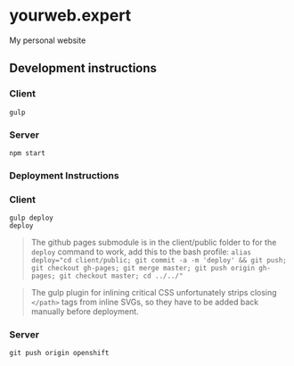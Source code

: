 # yourweb.expert

My personal website

## Development instructions

### Client

```
gulp
```

### Server

```
npm start
```

### Deployment Instructions

### Client

```
gulp deploy
deploy
```

> The github pages submodule is in the client/public folder to for the `deploy` command to work, add this to the bash profile: `alias deploy="cd client/public; git commit -a -m 'deploy' && git push; git checkout gh-pages; git merge master; git push origin gh-pages; git checkout master; cd ../../"`

> The gulp plugin for inlining critical CSS unfortunately strips closing `</path>` tags from inline SVGs, so they have to be added back manually before deployment.

### Server

```
git push origin openshift
```